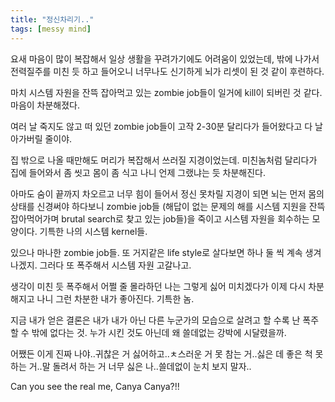 ```yaml
---
title: "정신차리기.."
tags: [messy mind]
---
```


요새 마음이 많이 복잡해서 일상 생활을 꾸려가기에도 어려움이 있었는데, 밖에 나가서 전력질주를 미친 듯 하고 들어오니 너무나도 신기하게 뇌가 리셋이 된 것 같이 후련하다.

마치 시스템 자원을 잔뜩 잡아먹고 있는 zombie job들이 일거에 kill이 되버린 것 같다. 마음이 차분해졌다. 

여러 날 죽지도 않고 떠 있던 zombie job들이 고작 2-30분 달리다가 들어왔다고 다 날아가버릴 줄이야.

집 밖으로 나올 때만해도 머리가 복잡해서 쓰러질 지경이었는데. 미친놈처럼 달리다가 집에 들어와서 좀 씻고 몸이 좀 식고 나니 언제 그랬냐는 듯 차분해진다.

아마도 숨이 끝까지 차오르고 너무 힘이 들어서 정신 못차릴 지경이 되면 뇌는 먼저 몸의 상태를 신경써야 하다보니 zombie job들 (해답이 없는 문제의 해를 시스템 지원을 잔뜩 잡아먹어가며 brutal search로 찾고 있는 job들)을 죽이고 시스템 자원을 회수하는 모양이다. 기특한 나의 시스템 kernel들.

있으나 마나한 zombie job들. 또 거지같은 life style로 살다보면 하나 둘 씩 계속 생겨나겠지. 그러다 또 폭주해서 시스템 자원 고갈나고.

생각이 미친 듯 폭주해서 어쩔 줄 몰라하던 나는 그렇게 싫어 미치겠다가 이제 다시 차분해지고 나니 그런 차분한 내가 좋아진다. 기특한 놈.

지금 내가 얻은 결론은 내가 내가 아닌 다른 누군가의 모습으로 살려고 할 수록 난 폭주할 수 밖에 없다는 것. 누가 시킨 것도 아닌데 왜 쓸데없는 강박에 시달렸을까.

어쨌든 이게 진짜 나야..귀찮은 거 싫어하고..ㅊ스러운 거 못 참는 거..싫은 데 좋은 척 못하는 거..말 돌려서 하는 거 너무 싫은 나..쓸데없이 눈치 보지 말자..

Can you see the real me, Canya Canya?!!